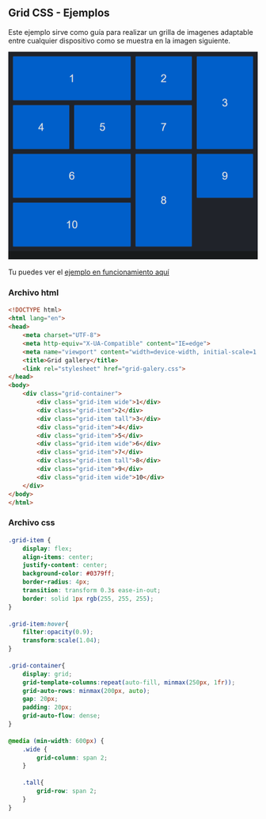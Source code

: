 ## Grid CSS - Ejemplos

Este ejemplo sirve como guía para realizar un grilla de imagenes adaptable entre cualquier dispositivo como se muestra en la imagen siguiente.

![Image](docs/grid-galeria-imagenes.png)

Tu puedes ver el [ejemplo en funcionamiento aquí](https://wgarciamail.github.io/Grid-css-galeria-imagenes/grid-galery.html)


### Archivo html
```html
<!DOCTYPE html>
<html lang="en">
<head>
	<meta charset="UTF-8">
	<meta http-equiv="X-UA-Compatible" content="IE=edge">
	<meta name="viewport" content="width=device-width, initial-scale=1.0">
	<title>Grid gallery</title>
	<link rel="stylesheet" href="grid-galery.css">
</head>
<body>
	<div class="grid-container">
		<div class="grid-item wide">1</div>
		<div class="grid-item">2</div>
		<div class="grid-item tall">3</div>
		<div class="grid-item">4</div>
		<div class="grid-item">5</div>
		<div class="grid-item wide">6</div>
		<div class="grid-item">7</div>
		<div class="grid-item tall">8</div>
		<div class="grid-item">9</div>
		<div class="grid-item wide">10</div>
	</div>
</body>
</html>
```
### Archivo css
```css
.grid-item {
	display: flex;
	align-items: center;
	justify-content: center;
	background-color: #0379ff;
	border-radius: 4px;
	transition: transform 0.3s ease-in-out;
	border: solid 1px rgb(255, 255, 255);
}

.grid-item:hover{
	filter:opacity(0.9);
	transform:scale(1.04);
}

.grid-container{
	display: grid;
	grid-template-columns:repeat(auto-fill, minmax(250px, 1fr));
	grid-auto-rows: minmax(200px, auto);
	gap: 20px;
	padding: 20px;
	grid-auto-flow: dense;
}

@media (min-width: 600px) {
	.wide {
		grid-column: span 2;
	}

	.tall{
		grid-row: span 2;
	}
}

```
